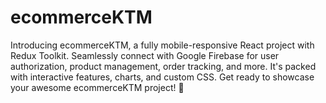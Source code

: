 # ecommerceKTM
Introducing ecommerceKTM, a fully mobile-responsive React project with Redux Toolkit. Seamlessly connect with Google Firebase for user authorization, product management, order tracking, and more. It's packed with interactive features, charts, and custom CSS. Get ready to showcase your awesome ecommerceKTM project! 🚀

